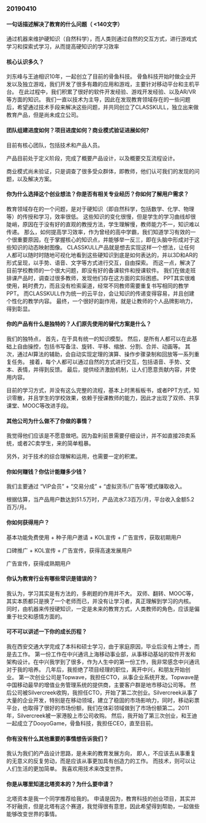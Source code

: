 

### 20190410

#### 一句话描述解决了教育的什么问题（ <140文字）

通过机器来维护硬知识（自然科学），而人类则通过自然的交互方式，进行游戏式学习和探索式学习，从而提高硬知识的学习效率


#### 核心认识多久？

刘东峰与王迪相识10年，一起创立了目前的骨鱼科技。
骨鱼科技开始时做企业开发以及独立游戏，我们开发了很多有趣的应用和游戏，主要针对移动平台和主机平台。
在此过程中，我们积累了很好的软件开发经验、游戏开发经验、以及AR/VR等方面的知识。
我们一直以技术为主导，因此在发现教育领域存在的一些问题后，希望通过技术手段来解决这些问题，并共同创立了CLASSKULL，独立出来做教育产品，但是尚未成立公司。

#### 团队组建进度如何？项目进度如何？商业模式验证进展如何?

目前有核心团队，包括技术和产品人员。

产品目前处于定义阶段，完成了概要产品设计，以及概要交互流程设计。

商业模式尚未验证，只是调查了很多受众群体，即教师，他们认可我们的发现的问题，以及解决方案。


#### 你为什么选择这个创业想法？你是否有相关专业经历？你如何了解用户需求？

教育领域存在的一个问题，是对于硬知识（即自然科学，包括数学、化学、物理等）的传授和学习，效率很低。
这些知识的变化很慢，但是学生的学习曲线却很陡峭，原因在于没有好的直观的教授方法，学生理解慢，教师能力不一，知识难以传递。
那么，如何提高学习效率，作为曾经的高中学霸，我们知道学习有效的一个很重要原因，在于掌握核心的知识点，并能够举一反三，即在头脑中形成对于这些知识的动态映射图像。
CLASSKULL产品就是想去实现这样一个想法，让任何人都可以随时时随地可视化地看到这些硬知识到底是如何表达的，并以3D和AR的形式呈现，以手势、语音、文字等方式进行交互，自由探索。
而这一点，解决了目前学校教师的一个很大问题，即没有好的备课软件和授课软件。
我们在做走班排课产品时，调查过很多教师，发现他们存在这方面的实际困惑。
PPT其实很难使用，耗时费力，而且没有检索渠道，经常不同教师需要重复书写相同的教学PPT。
而CLASSKULL作为统一的云平台，会让知识的传递变得容易，并且创建个性化的教学内容。
最终，一个很好的副作用，就是让教师的个人品牌影响力，得到彰显。

#### 你的产品有什么是独特的？人们原先使用的替代方案是什么？

我们的独特点，
首先，在于具有统一的知识模型。
然后，是所有人都可以在此基础上自由操控，包括书写备注、旋转、平移、缩放、分割、合并、动画等。
其次，通过AI算法的辅助，会自动实现定理的演算、操作步骤录制和回放等一系列重复任务。
接着，每个人都可以通过自然的方式进行交互，包括语音、手势、文本、表情，并得到反馈。
最后，提供经济激励机制，让人们愿意贡献内容，并使用内容。

目前的学习方式，并没有这么完整的流程，基本上时黑板板书，或者PPT方式，知识零散，并且学生的学校效果，依赖于授课教师的能力，因此才出现了双师、共享课堂、MOOC等改进手段。

#### 其他公司为什么做不了你做的事情？

我觉得他们应该是不愿意做吧。因为盈利前景需要仔细设计，并不如直接2B卖系统，或者2C卖学生，来的简单粗暴。

另外，对于技术的综合理解和运用，也需要一定的积累。

#### 你如何赚钱？你估计能赚多少钱？

我们主要通过 “VIP会员” + “交易分成” + “虚拟货币/广告等”模式赚取收入。

根据估算，当产品用户数达到51.5万时，产品流水7.3百万/月，平台收入金额5.2百万/月。

#### 你如何获得用户？

基本功能免费使用 + 种子用户邀请 + KOL宣传 + 广告宣传，获取初期用户

口碑推广 + KOL宣传 + 广告宣传，获得高速发展用户

广告宣传，获得成熟期用户



#### 你认为教育行业有哪些常识是错误的？

我认为，学习其实是有方法的，多刷题的作用并不大。
双师、翻转、MOOC等，其实本质都只是换了一个老师而已，并没有让学习者，真正理解到学习的内核。
同时，由机器来传授硬知识，一定是未来的教育方式，人类教师的角色，应该是偏重于社交和感情方面的。


#### 可不可以讲述一下你的成长历程？

我在西安交通大学完成了本科和硕士学习，由于家庭原因，毕业后没有上博士，而是去工作。
第一份工作在中兴通讯上海移动事业部，从事移动基站的软件开发和架构设计。在中兴我学到了很多，作为人生中的第一份工作，我非常感念中兴通讯对于我的培养。
几年后，我拒绝了项目经理的职位，离开中兴，和朋友开始创业。
第一次创业公司是Topwave，我担任CTO，从事企业系统开发。Topwave是中国移动最早的增值业务管理系统的提供商，主要客户群是地市移动公司等。
然后公司被Silvercreek收购，我担任CTO，开始了第二次创业。Silvercreek从事了大量的企业开发，特别是在移动领域，建立了稳固的市场影响力，同时，移动彩票平台，也取得了很好的市场份额，我们在体彩领域做到了市场份额第二。2011年，Silvercreek被一家港股上市公司收购。
然后，我开始了第三次创业，和王迪一起成立了DooyoGame，骨鱼科技，我担任CEO，直至目前。


#### 你有没有什么其他重要的事情想告诉我们？

我认为我们的产品设计思路，是未来的教育发展方向，
即人，不应该去从事重复的无意义的反复劳动，而是应该从事更加具有创造力的工作。
而技术，则可以让人们生活的更加简单。
我喜欢用技术来改变世界。

#### 你是从哪里知道北塔资本的？为什么要申请？

北塔资本是我一个同学推荐给我的。
申请是因为，教育科技的创业项目，其实并不好融资，但是北塔有这个赛道，我觉得很有意思，因此希望得到帮助，一起做些能够改变世界的事情。


